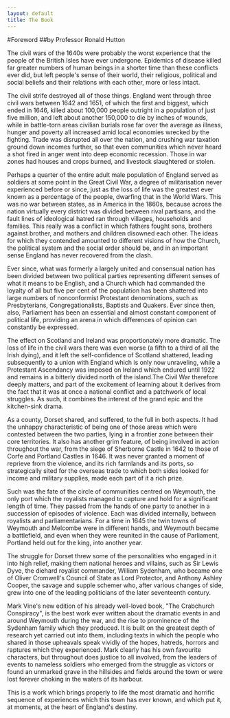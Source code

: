 ```yaml
---
layout: default
title: The Book
---
```


#Foreword
##by Professor Ronald Hutton

The civil wars of the 1640s were probably the worst experience that the people of the British Isles have ever undergone. Epidemics of disease killed far greater numbers of human beings in a shorter time than these conflicts ever did, but left people's sense of their world, their religious, political and social beliefs and their relations with each other, more or less intact.
 
The civil strife destroyed all of those things. England went through three civil wars between 1642 and 1651, of which the first and biggest, which ended in 1646, killed about 100,000 people outright in a population of just five million, and left about another 150,000 to die by inches of wounds, while in battle-torn areas civilian burials rose far over the average as illness, hunger and poverty all increased amid local economies wrecked by the fighting. Trade was disrupted all over the nation, and crushing war taxation ground down incomes further, so that even communities which never heard a shot fired in anger went into deep economic recession. Those in war zones had houses and crops burned, and livestock slaughtered or stolen.
 
Perhaps a quarter of the entire adult male population of England served as soldiers at some point in the Great Civil War, a degree of militarisation never experienced before or since, just as the loss of life was the greatest ever known as a percentage of the people, dwarfing that in the World Wars. This was no war between states, as in America in the 1860s, because across the nation virtually every district was divided between rival partisans, and the fault lines of ideological hatred ran through villages, households and families. This really was a conflict in which fathers fought sons, brothers against brother, and mothers and children disowned each other. The ideas for which they contended amounted to different visions of how the Church, the political system and the social order should be, and in an important sense England has never recovered from the clash.
 
Ever since, what was formerly a largely united and consensual nation has been divided between two political parties representing different senses of what it means to be English, and a Church which had commanded the loyalty of all but five per cent of the population has been shattered into large numbers of nonconformist Protestant denominations, such as Presbyterians, Congregationalists, Baptists and Quakers. Ever since then, also, Parliament has been an essential and almost constant component of political life, providing an arena in which differences of opinion can constantly be expressed.
 
The effect on Scotland and Ireland was proportionately more dramatic. The loss of life in the civil wars there was even worse (a fifth to a third of all the Irish dying), and it left the self-confidence of Scotland shattered, leading subsequently to a union with England which is only now unraveling, while a Protestant Ascendancy was imposed on Ireland which endured until 1922 and remains in a bitterly divided north of the island.The Civil War therefore deeply matters, and part of the excitement of learning about it derives from the fact that it was at once a national conflict and a patchwork of local struggles. As such, it combines the interest of the grand epic and the kitchen-sink drama.
 
As a county, Dorset shared, and suffered, to the full in both aspects. It had the unhappy characteristic of being one of those areas which were contested between the two parties, lying in a frontier zone between their core territories. It also has another grim feature, of being involved in action throughout the war, from the siege of Sherborne Castle in 1642 to those of Corfe and Portland Castles in 1646. It was never granted a moment of reprieve from the violence, and its rich farmlands and its ports, so strategically sited for the overseas trade to which both sides looked for income and military supplies, made each part of it a rich prize.
 
Such was the fate of the circle of communities centred on Weymouth, the only port which the royalists managed to capture and hold for a significant length of time. They passed from the hands of one party to another in a succession of episodes of violence. Each was divided internally, between royalists and parliamentarians. For a time in 1645 the twin towns of Weymouth and Melcombe were in different hands, and Weymouth became a battlefield, and even when they were reunited in the cause of Parliament, Portland held out for the king, into another year.
 
The struggle for Dorset threw some of the personalities who engaged in it into high relief, making them national heroes and villains, such as Sir Lewis Dyve, the diehard royalist commander, William Sydenham, who became one of Oliver Cromwell's Council of State as Lord Protector, and Anthony Ashley Cooper, the savage and supple schemer who, after various changes of side, grew into one of the leading politicians of the later seventeenth century.
 
Mark Vine's new edition of his already well-loved book, "The Crabchurch Conspiracy", is the best work ever written about the dramatic events in and around Weymouth during the war, and the rise to prominence of the Sydenham family which they produced. It is built on the greatest depth of research yet carried out into them, including texts in which the people who shared in those upheavals speak vividly of the hopes, hatreds, horrors and raptures which they experienced. Mark clearly has his own favourite characters, but throughout does justice to all involved, from the leaders of events to nameless soldiers who emerged from the struggle as victors or found an unmarked grave in the hillsides and fields around the town or were lost forever choking in the waters of its harbour.
 
This is a work which brings properly to life the most dramatic and horrific sequence of experiences which this town has ever known, and which put it, at moments, at the heart of England's destiny.
